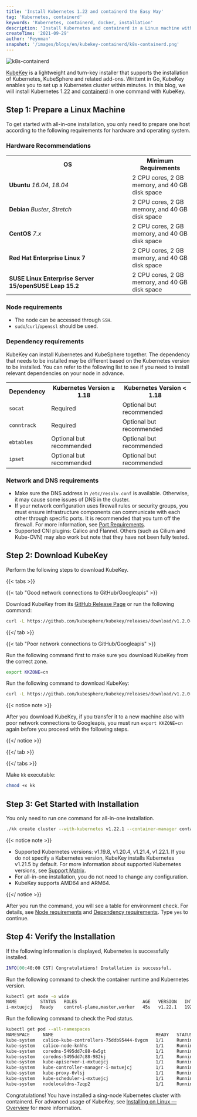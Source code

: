 ```yaml
---
title: 'Install Kubernetes 1.22 and containerd the Easy Way'
tag: 'Kubernetes, containerd'
keywords: 'Kubernetes, containerd, docker, installation'
description: 'Install Kubernetes and containerd in a Linux machine within minutes.'
createTime: '2021-09-29'
author: 'Feynman'
snapshot: '/images/blogs/en/kubekey-containerd/k8s-containerd.png'
---
```


![k8s-containerd](/images/blogs/en/kubekey-containerd/k8s-containerd.png)

[KubeKey](https://github.com/kubesphere/kubekey) is a lightweight and turn-key installer that supports the installation of Kubernetes, KubeSphere and related add-ons. Writtent in Go, KubeKey enables you to set up a Kubernetes cluster within minutes. In this blog, we will install Kubernetes 1.22 and [containerd](https://containerd.io/) in one command with KubeKey.

## Step 1: Prepare a Linux Machine

To get started with all-in-one installation, you only need to prepare one host according to the following requirements for hardware and operating system.

### Hardware Recommendations

<table>
  <tbody>
    <tr>
    <th width='320'>OS</th>
    <th>Minimum Requirements</th>
    </tr>
    <tr>
      <td><b>Ubuntu</b> <i>16.04</i>, <i>18.04</i></td>
      <td>2 CPU cores, 2 GB memory, and 40 GB disk space</td>
    </tr>
    <tr>
      <td><b>Debian</b> <i>Buster</i>, <i>Stretch</i></td>
      <td>2 CPU cores, 2 GB memory, and 40 GB disk space</td>
    </tr><tr>
    <td><b>CentOS</b> <i>7.x</i></td>
      <td>2 CPU cores, 2 GB memory, and 40 GB disk space</td>
    </tr><tr>
    <td><b>Red Hat Enterprise Linux 7</b></td>
      <td>2 CPU cores, 2 GB memory, and 40 GB disk space</td>
    </tr><tr>
    <td><b>SUSE Linux Enterprise Server 15/openSUSE Leap 15.2</b></td>
      <td>2 CPU cores, 2 GB memory, and 40 GB disk space</td>
    </tr>
  </tbody>
</table>

### Node requirements

- The node can be accessed through `SSH`.
- `sudo`/`curl`/`openssl` should be used.

### Dependency requirements

KubeKey can install Kubernetes and KubeSphere together. The dependency that needs to be installed may be different based on the Kubernetes version to be installed. You can refer to the following list to see if you need to install relevant dependencies on your node in advance.

<table>
  <tbody>
    <tr>
      <th>Dependency</th>
     <th>Kubernetes Version ≥ 1.18</th>
      <th>Kubernetes Version < 1.18</th>
    </tr>
    <tr>
      <td><code>socat</code></td>
     <td>Required</td> 
      <td>Optional but recommended</td> 
     </tr>
    <tr>
      <td><code>conntrack</code></td>
     <td>Required</td> 
      <td>Optional but recommended</td> 
    </tr><tr>
    <td><code>ebtables</code></td>
     <td>Optional but recommended</td> 
    <td>Optional but recommended</td> 
    </tr><tr>
    <td><code>ipset</code></td>
    <td>Optional but recommended</td> 
     <td>Optional but recommended</td> 
    </tr>
  </tbody>
</table>

### Network and DNS requirements

- Make sure the DNS address in `/etc/resolv.conf` is available. Otherwise, it may cause some issues of DNS in the cluster.
- If your network configuration uses firewall rules or security groups, you must ensure infrastructure components can communicate with each other through specific ports. It is recommended that you turn off the firewall. For more information, see [Port Requirements](../../installing-on-linux/introduction/port-firewall/).
- Supported CNI plugins: Calico and Flannel. Others (such as Cilium and Kube-OVN) may also work but note that they have not been fully tested.

## Step 2: Download KubeKey

Perform the following steps to download KubeKey.

{{< tabs >}}

{{< tab "Good network connections to GitHub/Googleapis" >}}

Download KubeKey from its [GitHub Release Page](https://github.com/kubesphere/kubekey/releases) or run the following command:

```bash
curl -L https://github.com/kubesphere/kubekey/releases/download/v1.2.0-alpha.4/kubekey-v1.2.0-alpha.4-linux-amd64.tar.gz > installer.tar.gz && tar -zxf installer.tar.gz
```

{{</ tab >}}

{{< tab "Poor network connections to GitHub/Googleapis" >}}

Run the following command first to make sure you download KubeKey from the correct zone.

```bash
export KKZONE=cn
```

Run the following command to download KubeKey:

```bash
curl -L https://github.com/kubesphere/kubekey/releases/download/v1.2.0-alpha.4/kubekey-v1.2.0-alpha.4-linux-amd64.tar.gz > installer.tar.gz && tar -zxf installer.tar.gz
```

{{< notice note >}}

After you download KubeKey, if you transfer it to a new machine also with poor network connections to Googleapis, you must run `export KKZONE=cn` again before you proceed with the following steps.

{{</ notice >}} 

{{</ tab >}}

{{</ tabs >}}

Make `kk` executable:

```bash
chmod +x kk
```

## Step 3: Get Started with Installation

You only need to run one command for all-in-one installation. 

```bash
./kk create cluster --with-kubernetes v1.22.1 --container-manager containerd 
```

{{< notice note >}}

- Supported Kubernetes versions: v1.19.8, v1.20.4, v1.21.4, v1.22.1. If you do not specify a Kubernetes version, KubeKey installs Kubernetes v1.21.5 by default. For more information about supported Kubernetes versions, see [Support Matrix](https://github.com/kubesphere/kubekey/blob/master/docs/kubernetes-versions.md).
- For all-in-one installation, you do not need to change any configuration.
- KubeKey supports AMD64 and ARM64.

{{</ notice >}}

After you run the command, you will see a table for environment check. For details, see [Node requirements](#node-requirements) and [Dependency requirements](#dependency-requirements). Type `yes` to continue.

## Step 4: Verify the Installation

If the following information is displayed, Kubernetes is successfully installed.

```bash
INFO[00:40:00 CST] Congratulations! Installation is successful.
```

Run the following command to check the container runtime and Kubernetes version.

```bash
kubectl get node -o wide
NAME         STATUS   ROLES                         AGE   VERSION   INTERNAL-IP   EXTERNAL-IP   OS-IMAGE                KERNEL-VERSION           CONTAINER-RUNTIME
i-mxtuejcj   Ready    control-plane,master,worker   45s   v1.22.1   192.168.6.2   <none>        CentOS Linux 7 (Core)   3.10.0-1160.el7.x86_64   containerd://1.4.9
```

Run the following command to check the Pod status.

```bash
kubectl get pod --all-namespaces
NAMESPACE     NAME                                       READY   STATUS    RESTARTS   AGE
kube-system   calico-kube-controllers-75ddb95444-6vgcm   1/1     Running   0          39s
kube-system   calico-node-knhhs                          1/1     Running   0          39s
kube-system   coredns-5495dd7c88-6w5gt                   1/1     Running   0          48s
kube-system   coredns-5495dd7c88-982kj                   1/1     Running   0          48s
kube-system   kube-apiserver-i-mxtuejcj                  1/1     Running   0          56s
kube-system   kube-controller-manager-i-mxtuejcj         1/1     Running   0          56s
kube-system   kube-proxy-6vlsj                           1/1     Running   0          48s
kube-system   kube-scheduler-i-mxtuejcj                  1/1     Running   0          64s
kube-system   nodelocaldns-7zqp2                         1/1     Running   0          48s
```

Congratulations! You have installed a sing-node Kubernetes cluster with containerd. For advanced usage of KubeKey, see [Installing on Linux — Overview](https://kubesphere.io/docs/installing-on-linux/introduction/intro/) for more information.